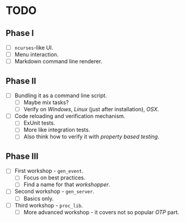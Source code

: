 # TODO

## Phase I

- [ ] `ncurses`-like UI.
- [ ] Menu interaction.
- [ ] Markdown command line renderer.

## Phase II

- [ ] Bundling it as a command line script.
  - [ ] Maybe mix tasks?
  - [ ] Verify on *Windows*, *Linux* (just after installation), *OSX*.
- [ ] Code reloading and verification mechanism.
  - [ ] ExUnit tests.
  - [ ] More like integration tests.
  - [ ] Also think how to verify it with *property based testing*.

## Phase III

- [ ] First workshop - `gen_event`.
  - [ ] Focus on best practices.
  - [ ] Find a name for that *workshopper*.
- [ ] Second workshop - `gen_server`.
  - [ ] Basics only.
- [ ] Third workshop - `proc_lib`.
  - [ ] More advanced workshop - it covers not so popular *OTP* part.
